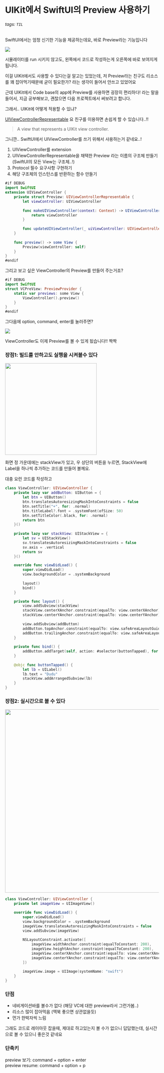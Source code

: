 # UIKit에서 SwiftUI의 Preview 사용하기

###### tags: `TIL`

SwiftUI에서는 엄청 신기한 기능을 제공하는데요, 바로 Preview라는 기능입니다

![](https://i.imgur.com/5odb7BB.png)

시뮬레이터를 run 시키지 않고도, 왼쪽에서 코드로 작성하는게 오른쪽에 바로 보여지게 됩니다.

이걸 UIKit에서도 사용할 수 있다는걸 알고는 있었는데, 저 Preview라는 친구도 리소스를 꽤 잡아먹기때문에 굳이 필요한가? 라는 생각이 들어서 안쓰고 있었어요

근데 UIKit에서 Code base의 app에 Preview를 사용하면 굉장히 편리하다! 라는 말을 들어서, 지금 공부해보고, 괜찮으면 다음 프로젝트에서 써보려고 합니다.

그래서.. UIKit에 어떻게 적용할 수 있냐?

[UIViewControllerRepresentable](https://developer.apple.com/documentation/swiftui/uiviewcontrollerrepresentable) 요 친구를 이용하면 손쉽게 할 수 있습니다..!!

> A view that represents a UIKit view controller.

그니깐.. SwiftUI에서 UIViewController를 쓰기 위해서 사용하는거 같네요..!

1. UIViewController를 extension
2. UIViewControllerRepresentable을 채택한 Preview 라는 이름의 구조체 만들기(SwiftUI의 모든 View는 구조체..!)
3. Protocol 필수 요구사항 구현하기
4. 해당 구조체의 인스턴스를 반환하는 함수 만들기

```swift
#if DEBUG
import SwiftUI
extension UIViewController {
    private struct Preview: UIViewControllerRepresentable {
        let viewController: UIViewController
        
        func makeUIViewController(context: Context) -> UIViewController {
            return viewController
        }
        
        func updateUIViewController(_ uiViewController: UIViewControllerType, context: Context) {}
    }
    
    func preview() -> some View {
        Preview(viewController: self)
    }
}
#endif
```

그리고 보고 싶은 ViewController의 Preview를 만들어 주는거죠?

```swift
#if DEBUG
import SwiftUI
struct VCPreView: PreviewProvider {
    static var previews: some View {
        ViewController().preview()
    }
}
#endif
```

그다음에 option, command, enter를 눌러주면?

![](https://i.imgur.com/MQNGwNB.png)

ViewController도 이제 Preview를 볼 수 있게 됬습니다!! 짝짝


### 장점1: 빌드를 안하고도 실행을 시켜볼수 있다

<img src="https://i.imgur.com/Lz0QcNK.gif" width = "300">

화면 정 가운데에는 stackView가 있고, 우 상단의 버튼을 누르면, StackView에 Label을 하나씩 추가하는 코드를 만들어 볼께요.

대충 요런 코드를 작성하고

```swift
class ViewController: UIViewController {
    private lazy var addButton: UIButton = {
        let btn = UIButton()
        btn.translatesAutoresizingMaskIntoConstraints = false
        btn.setTitle("+", for: .normal)
        btn.titleLabel?.font = .systemFont(ofSize: 50)
        btn.setTitleColor(.black, for: .normal)
        return btn
    }()
    
    private lazy var stackView: UIStackView = {
        let sv = UIStackView()
        sv.translatesAutoresizingMaskIntoConstraints = false
        sv.axis = .vertical
        return sv
    }()

    override func viewDidLoad() {
        super.viewDidLoad()
        view.backgroundColor = .systemBackground
        
        layout()
        bind()
    }

    private func layout() {
        view.addSubview(stackView)
        stackView.centerXAnchor.constraint(equalTo: view.centerXAnchor).isActive = true
        stackView.centerYAnchor.constraint(equalTo: view.centerYAnchor).isActive = true
        
        view.addSubview(addButton)
        addButton.topAnchor.constraint(equalTo: view.safeAreaLayoutGuide.topAnchor).isActive = true
        addButton.trailingAnchor.constraint(equalTo: view.safeAreaLayoutGuide.trailingAnchor).isActive = true
    }
    
    private func bind() {
        addButton.addTarget(self, action: #selector(buttonTapped), for: .touchUpInside)
    }
    
    @objc func buttonTapped() {
        let lb = UILabel()
        lb.text = "Dudu"
        stackView.addArrangedSubview(lb)
    }
}
```

### 장점2: 실시간으로 볼 수 있다

<img src="https://i.imgur.com/zRi2HRn.gif" width = "600">

```swift
class ViewController: UIViewController {
    private let imageView = UIImageView()

    override func viewDidLoad() {
        super.viewDidLoad()
        view.backgroundColor = .systemBackground
        imageView.translatesAutoresizingMaskIntoConstraints = false
        view.addSubview(imageView)
        
        NSLayoutConstraint.activate([
            imageView.widthAnchor.constraint(equalToConstant: 200),
            imageView.heightAnchor.constraint(equalToConstant: 200),
            imageView.centerXAnchor.constraint(equalTo: view.centerXAnchor),
            imageView.centerYAnchor.constraint(equalTo: view.centerYAnchor)
        ])
        
        imageView.image = UIImage(systemName: "swift")
    }
}
```


### 단점

- 네비게이션바를 볼수가 없다 (해당 VC에 대한 preview라서 그런가봄..) 
- 리소스 많이 잡아먹음 (맥북 좋으면 상관없을듯)
- 먼가 한박자씩 느림


그래도 코드로 레이아웃 잡을때, 제대로 하고있는지 볼 수가 없으니 답답했는데, 실시간으로 볼 수 있으니 좋은것 같네요

### 단축키

preview 보기: command + option + enter  
preview resume: command + option + p  

